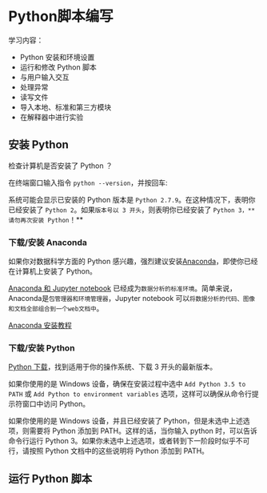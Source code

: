 # Python脚本编写

学习内容：

* Python 安装和环境设置
* 运行和修改 Python 脚本
* 与用户输入交互
* 处理异常
* 读写文件
* 导入本地、标准和第三方模块
* 在解释器中进行实验

## 安装 Python

检查计算机是否安装了 Python ？

在终端窗口输入指令 `python --version`，并按回车:

系统可能会显示已安装的 Python 版本是 `Python 2.7.9`。在这种情况下，表明你已经安装了 `Python 2`。如果`版本号以 3 开头`，则表明你已经安装了 `Python 3，**请勿再次安装 Python`！**

### 下载/安装 Anaconda

如果你对数据科学方面的 Python 感兴趣，强烈建议安装[Anaconda](https://www.continuum.io/downloads)，即使你已经在计算机上安装了 Python。

 [Anaconda 和 Jupyter notebook](https://classroom.udacity.com/courses/ud1111) 已经成为`数据分析的标准环境`。简单来说，Anaconda是`包管理器和环境管理器`，Jupyter notebook 可以`将数据分析的代码、图像和文档全部组合到一个web文档中`。
 
 [Anaconda 安装教程](https://www.zhihu.com/question/58033789)
 
 ### 下载/安装 Python
 
 [Python 下载](https://www.python.org/downloads/)，找到适用于你的操作系统、下载 3 开头的最新版本。
 
 如果你使用的是 Windows 设备，确保在安装过程中选中 `Add Python 3.5 to PATH` 或 `Add Python to environment variables` 选项，这样可以确保从命令行提示符窗口中访问 Python。
 
 如果你使用的是 Windows 设备，并且已经安装了 Python，但是未选中上述选项，则需要将 Python 添加到 PATH。这样的话，当你输入 python 时，可以告诉命令行运行 Python 3。如果你未选中上述选项，或者转到下一阶段时似乎不可行，请按照 Python 文档中的这些说明将 Python 添加到 PATH。
 
 ## 运行 Python 脚本
